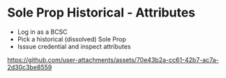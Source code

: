# Sole Prop Historical - Attributes

- Log in as a BCSC
- Pick a historical (dissolved) Sole Prop
- Isssue credential and inspect attributes



https://github.com/user-attachments/assets/70e43b2a-cc61-42b7-ac7a-2d30c3be8559

